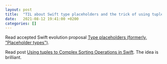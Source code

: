 ```yaml
---
layout: post
title:  "TIL about Swift type placeholders and the trick of using tuples for complex sorting operations"
date:   2021-08-12 19:41:00 +0200
categories: []
---
```

Read accepted Swift evolution proposal [Type placeholders (formerly, "Placeholder types")](https://github.com/apple/swift-evolution/blob/main/proposals/0315-placeholder-types.md).

Read post [Using tuples to Complex Sorting Operations in Swift](https://holyswift.app/using-tuples-to-complex-sorting-operations-in-swift). The idea is brilliant.
